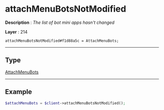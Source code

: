 # attachMenuBotsNotModified

**Description** : *The list of bot mini apps hasn&#039;t changed*

**Layer** : 214

```tl
attachMenuBotsNotModified#f1d88a5c = AttachMenuBots;
```

---

## Type

[AttachMenuBots](type/AttachMenuBots)

---

## Example

```php
$attachMenuBots = $client->attachMenuBotsNotModified();
```